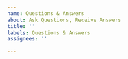 ```yaml
---
name: Questions & Answers
about: Ask Questions, Receive Answers
title: ''
labels: Questions & Answers
assignees: ''

---
```



